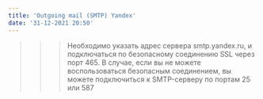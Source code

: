 ```yaml
---
title: 'Outgoing mail (SMTP) Yandex'
date: '31-12-2021 20:50'
---
```



>>> Необходимо указать адрес сервера smtp.yandex.ru, и подключаться по безопасному соединению SSL через порт 465. В случае, если вы не можете воспользоваться безопасным соединением, вы можете подключиться к SMTP-серверу по портам 25 или 587